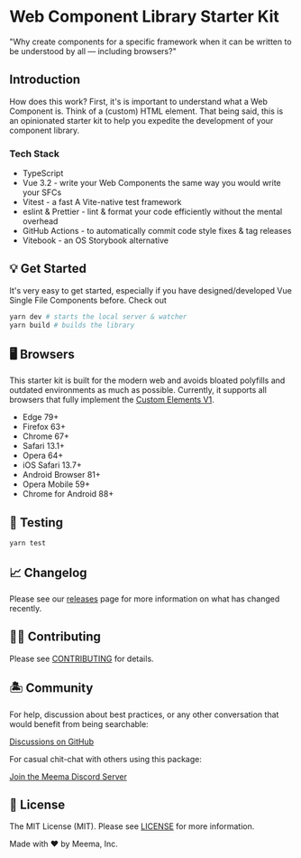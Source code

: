 # Web Component Library Starter Kit

"Why create components for a specific framework when it can be written to be understood by all — including browsers?"

## Introduction

How does this work? First, it's is important to understand what a Web Component is. Think of a (custom) HTML element. That being said, this is an opinionated starter kit to help you expedite the development of your component library.

### Tech Stack

- TypeScript
- Vue 3.2 - write your Web Components the same way you would write your SFCs
- Vitest - a fast A Vite-native test framework
- eslint & Prettier - lint & format your code efficiently without the mental overhead
- GitHub Actions - to automatically commit code style fixes & tag releases
- Vitebook - an OS Storybook alternative

## 💡 Get Started

It's very easy to get started, especially if you have designed/developed Vue Single File Components before. Check out

```bash
yarn dev # starts the local server & watcher
yarn build # builds the library

```

## 🖥️ Browsers

This starter kit is built for the modern web and avoids bloated polyfills and outdated environments as much as possible. Currently, it supports all browsers that fully implement the [Custom Elements V1][caniuse-custom-el-v1].

- Edge 79+
- Firefox 63+
- Chrome 67+
- Safari 13.1+
- Opera 64+
- iOS Safari 13.7+
- Android Browser 81+
- Opera Mobile 59+
- Chrome for Android 88+

[caniuse-custom-el-v1]: https://caniuse.com/custom-elementsv1

## 🧪 Testing

```bash
yarn test
```

## 📈 Changelog

Please see our [releases](https://github.com/meemalabs/vue-wc-library-starter/releases) page for more information on what has changed recently.

## 💪🏼 Contributing

Please see [CONTRIBUTING](.github/CONTRIBUTING.md) for details.

## 🏝 Community

For help, discussion about best practices, or any other conversation that would benefit from being searchable:

[Discussions on GitHub](https://github.com/meemalabs/vue-wc-library-starter/discussions)

For casual chit-chat with others using this package:

[Join the Meema Discord Server](https://discord.meema.io)

## 📄 License

The MIT License (MIT). Please see [LICENSE](LICENSE.md) for more information.

Made with ❤️ by Meema, Inc.
